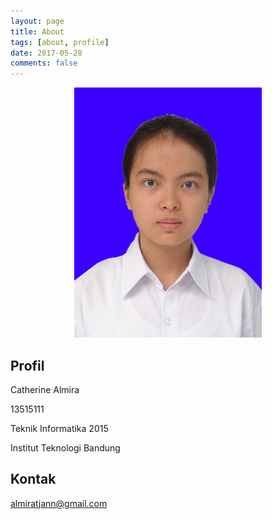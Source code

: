 ```yaml
---
layout: page
title: About
tags: [about, profile]
date: 2017-05-28
comments: false
---
```


<p align="center">
  <img src="https://github.com/calmira/Speech-Processing/blob/master/assets/img/avatar.jpg?raw=true">
</p>

## Profil

Catherine Almira

13515111

Teknik Informatika 2015

Institut Teknologi Bandung

## Kontak
[almiratjann@gmail.com](mailto:almiratjann@gmail.com)
